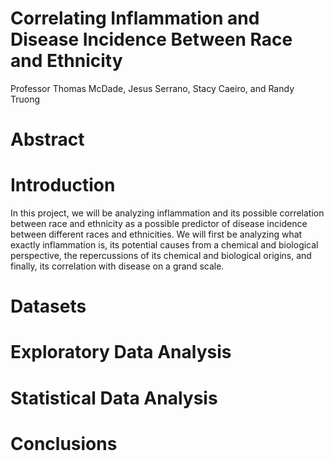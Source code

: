 # Correlating Inflammation and Disease Incidence Between Race and Ethnicity 

Professor Thomas McDade, Jesus Serrano, Stacy Caeiro, and Randy Truong 

# Abstract 

# Introduction 
In this project, we will be analyzing inflammation and its possible correlation between race and ethnicity as a possible predictor of disease incidence between different races and ethnicities. We will first be analyzing what exactly inflammation is, its potential causes from a chemical and biological perspective, the repercussions of its chemical and biological origins, and finally, its correlation with disease on a grand scale. 

# Datasets 

# Exploratory Data Analysis 

# Statistical Data Analysis 

# Conclusions 

